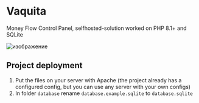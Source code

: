 # Vaquita

Money Flow Control Panel, selfhosted-solution worked on PHP 8.1+ and SQLite

![изображение](https://github.com/user-attachments/assets/52beae20-5952-4013-970e-4d1a74c100ec)

## Project deployment

1. Put the files on your server with Apache (the project already has a configured config, but you can use any server with your own configs)
2. In folder `database` rename `database.example.sqlite` to `database.sqlite`

